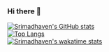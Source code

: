 ### Hi there 👋
[![Srimadhaven's GitHub stats](https://github-readme-stats.vercel.app/api?username=MaddyDev-glitch&hide=contribs,stars&count_private=trueshow_icons=true&theme=radical)
](https://github.com/MaddyDev-glitch/github-readme-stats)
<br>
[![Top Langs](https://github-readme-stats.vercel.app/api/top-langs/?username=MaddyDev-glitch&langs_count=10&hide=assembly&exclude_repo=MyWebsite)](https://github.com/MaddyDev-glitch/github-readme-stats)
<br>
[![Srimadhaven's wakatime stats](https://github-readme-stats.vercel.app/api/wakatime?username=MaddyDev-glitch)](https://github.com/MaddyDev-glitch/github-readme-stats)


<!--
**MaddyDev-glitch/MaddyDev-glitch** is a ✨ _special_ ✨ repository because its `README.md` (this file) appears on your GitHub profile.

Here are some ideas to get you started:

- 🔭 I’m currently working on ...
- 🌱 I’m currently learning ...
- 👯 I’m looking to collaborate on ...
- 🤔 I’m looking for help with ...
- 💬 Ask me about ...
- 📫 How to reach me: ...
- 😄 Pronouns: ...
- ⚡ Fun fact: ...
-->
